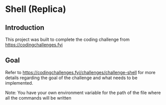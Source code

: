 # Shell (Replica)

## Introduction

This project was built to complete the coding challenge from https://codingchallenges.fyi

## Goal

Refer to https://codingchallenges.fyi/challenges/challenge-shell for more details regarding the goal of the challenge and what needs to be implemented.

Note: You have your own environment variable for the path of the file where all the commands will be written